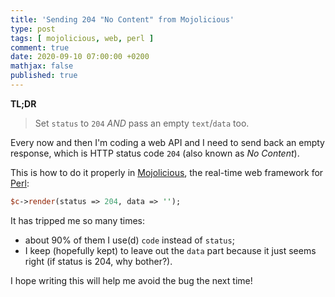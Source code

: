 ```yaml
---
title: 'Sending 204 "No Content" from Mojolicious'
type: post
tags: [ mojolicious, web, perl ]
comment: true
date: 2020-09-10 07:00:00 +0200
mathjax: false
published: true
---
```


**TL;DR**

> Set `status` to `204` *AND* pass an empty `text`/`data` too.

Every now and then I'm coding a web API and I need to send back an empty
response, which is HTTP status code `204` (also known as *No Content*).

This is how to do it properly in [Mojolicious][], the real-time web
framework for [Perl][]:

```perl
$c->render(status => 204, data => '');
```

It has tripped me so many times:

- about 90% of them I use(d) `code` instead of `status`;
- I keep (hopefully kept) to leave out the `data` part because it just
  seems right (if status is 204, why bother?).

I hope writing this will help me avoid the bug the next time!

[Mojolicious]: https://mojolicious.org/
[Perl]: https://www.perl.org/
